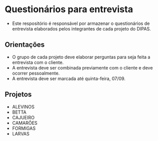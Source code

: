 # Questionários para entrevista
- Este respositório é responsável por armazenar o questionários de entrevista elaborados pelos integrantes de cada projeto do DIPAS.

## Orientações
- O grupo de cada projeto deve elaborar perguntas para seja feita a entrevista com o cliente.
- A entrevista deve ser combinada previamente com o cliente e deve ocorrer pessoalmente.
- A entrevista deve ser marcada até quinta-feira, 07/09.

## Projetos
  - ALEVINOS
  - BETTA
  - CAJUEIRO
  - CAMARÕES
  - FORMIGAS
  - LARVAS 
